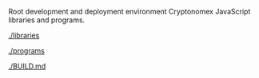 Root development and deployment environment Cryptonomex JavaScript libraries and programs.

[./libraries](./libraries)

[./programs](./programs)

[./BUILD.md](BUILD.md)
